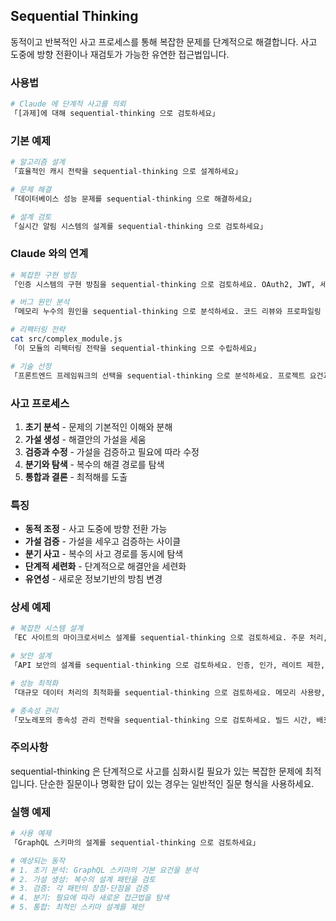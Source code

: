 ## Sequential Thinking

동적이고 반복적인 사고 프로세스를 통해 복잡한 문제를 단계적으로 해결합니다. 사고 도중에 방향 전환이나 재검토가 가능한 유연한 접근법입니다.

### 사용법

```bash
# Claude 에 단계적 사고를 의뢰
「[과제]에 대해 sequential-thinking 으로 검토하세요」
```

### 기본 예제

```bash
# 알고리즘 설계
「효율적인 캐시 전략을 sequential-thinking 으로 설계하세요」

# 문제 해결
「데이터베이스 성능 문제를 sequential-thinking 으로 해결하세요」

# 설계 검토
「실시간 알림 시스템의 설계를 sequential-thinking 으로 검토하세요」
```

### Claude 와의 연계

```bash
# 복잡한 구현 방침
「인증 시스템의 구현 방침을 sequential-thinking 으로 검토하세요. OAuth2, JWT, 세션 관리를 고려해서」

# 버그 원인 분석
「메모리 누수의 원인을 sequential-thinking 으로 분석하세요. 코드 리뷰와 프로파일링 결과를 포함해서」

# 리팩터링 전략
cat src/complex_module.js
「이 모듈의 리팩터링 전략을 sequential-thinking 으로 수립하세요」

# 기술 선정
「프론트엔드 프레임워크의 선택을 sequential-thinking 으로 분석하세요. 프로젝트 요건과 제약을 고려해서」
```

### 사고 프로세스

1. **초기 분석** - 문제의 기본적인 이해와 분해
2. **가설 생성** - 해결안의 가설을 세움
3. **검증과 수정** - 가설을 검증하고 필요에 따라 수정
4. **분기와 탐색** - 복수의 해결 경로를 탐색
5. **통합과 결론** - 최적해를 도출

### 특징

- **동적 조정** - 사고 도중에 방향 전환 가능
- **가설 검증** - 가설을 세우고 검증하는 사이클
- **분기 사고** - 복수의 사고 경로를 동시에 탐색
- **단계적 세련화** - 단계적으로 해결안을 세련화
- **유연성** - 새로운 정보기반의 방침 변경

### 상세 예제

```bash
# 복잡한 시스템 설계
「EC 사이트의 마이크로서비스 설계를 sequential-thinking 으로 검토하세요. 주문 처리, 재고 관리, 결제의 연계를 포함해서」

# 보안 설계
「API 보안의 설계를 sequential-thinking 으로 검토하세요. 인증, 인가, 레이트 제한, 감사 로그를 포함해서」

# 성능 최적화
「대규모 데이터 처리의 최적화를 sequential-thinking 으로 검토하세요. 메모리 사용량, 처리 속도, 확장성을 고려해서」

# 종속성 관리
「모노레포의 종속성 관리 전략을 sequential-thinking 으로 검토하세요. 빌드 시간, 배포, 테스트 실행을 포함해서」
```

### 주의사항

sequential-thinking 은 단계적으로 사고를 심화시킬 필요가 있는 복잡한 문제에 최적입니다. 단순한 질문이나 명확한 답이 있는 경우는 일반적인 질문 형식을 사용하세요.

### 실행 예제

```bash
# 사용 예제
「GraphQL 스키마의 설계를 sequential-thinking 으로 검토하세요」

# 예상되는 동작
# 1. 초기 분석: GraphQL 스키마의 기본 요건을 분석
# 2. 가설 생성: 복수의 설계 패턴을 검토
# 3. 검증: 각 패턴의 장점·단점을 검증
# 4. 분기: 필요에 따라 새로운 접근법을 탐색
# 5. 통합: 최적인 스키마 설계를 제안
```